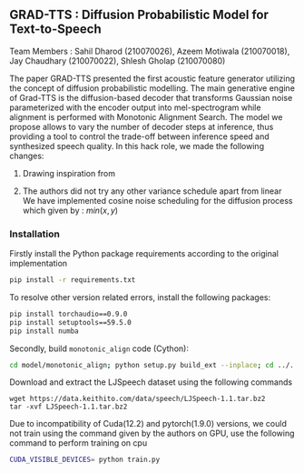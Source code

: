 ## GRAD-TTS : Diffusion Probabilistic Model for Text-to-Speech

Team Members : Sahil Dharod (210070026), Azeem Motiwala (210070018), Jay Chaudhary (210070022), Shlesh Gholap (210070080)

The paper GRAD-TTS presented the first acoustic feature generator utilizing the concept of diffusion probabilistic modelling. The main generative engine of Grad-TTS is the diffusion-based decoder that transforms Gaussian noise parameterized with the encoder output into mel-spectrogram while alignment is performed with Monotonic Alignment Search. The model we propose allows to vary the number of decoder steps at inference, thus providing a tool to control the trade-off between inference speed and synthesized speech quality.
In this hack role, we made the following changes:
1) Drawing inspiration from

2) The authors did not try any other variance schedule apart from linear
   We have implemented cosine noise scheduling for the diffusion process which given by :
   $min (x,y)$

### Installation
Firstly install the Python package requirements according to the original implementation
```bash
pip install -r requirements.txt
```
To resolve other version related errors, install the following packages:
```bash
pip install torchaudio==0.9.0
pip install setuptools==59.5.0
pip install numba
```
Secondly, build `monotonic_align` code (Cython):

```bash
cd model/monotonic_align; python setup.py build_ext --inplace; cd ../..
```
Download and extract the LJSpeech dataset using the following commands
```
wget https://data.keithito.com/data/speech/LJSpeech-1.1.tar.bz2
tar -xvf LJSpeech-1.1.tar.bz2
```
Due to incompatibility of Cuda(12.2) and pytorch(1.9.0) versions, we could not train using the command given by the authors on GPU, use the following command to perform training on cpu
```bash
CUDA_VISIBLE_DEVICES= python train.py
```

